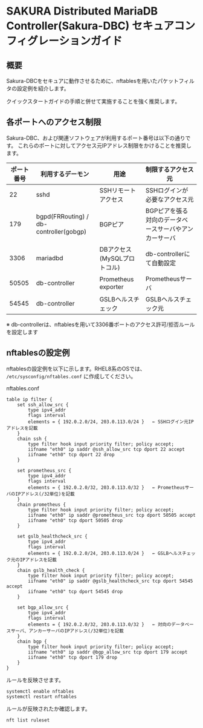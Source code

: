 # SAKURA Distributed MariaDB Controller(Sakura-DBC) セキュアコンフィグレーションガイド

## 概要

Sakura-DBCをセキュアに動作させるために、nftablesを用いたパケットフィルタの設定例を紹介します。

クイックスタートガイドの手順と併せて実施することを強く推奨します。

## 各ポートへのアクセス制限

Sakura-DBC、および関連ソフトウェアが利用するポート番号は以下の通りです。
これらのポートに対してアクセス元IPアドレス制限をかけることを推奨します。

| ポート番号 | 利用するデーモン | 用途 | 制限するアクセス元 |
| ---------- | ---------------- | ---- | ------------------ |
| 22 | sshd | SSHリモートアクセス | SSHログインが必要なアクセス元 |
| 179 | bgpd(FRRouting) / db-controller(gobgp) | BGPピア | BGPピアを張る対向のデータベースサーバやアンカーサーバ |
| 3306 | mariadbd | DBアクセス(MySQLプロトコル) | db-controllerにて自動設定 |
| 50505 | db-controller | Prometheus exporter | Prometheusサーバ |
| 54545 | db-controller | GSLBヘルスチェック | GSLBヘルスチェック元 |

※ db-controllerは、nftablesを用いて3306番ポートのアクセス許可/拒否ルールを設定します

## nftablesの設定例

nftablesの設定例を以下に示します。RHEL8系のOSでは、 `/etc/sysconfig/nftables.conf` に作成してください。

nftables.conf
```
table ip filter {
    set ssh_allow_src {
        type ipv4_addr
        flags interval
        elements = { 192.0.2.0/24, 203.0.113.0/24 }   ← SSHログイン元IPアドレスを記載
    }
    chain ssh {
        type filter hook input priority filter; policy accept;
        iifname "eth0" ip saddr @ssh_allow_src tcp dport 22 accept
        iifname "eth0" tcp dport 22 drop
    }

    set prometheus_src {
        type ipv4_addr
        flags interval
        elements = { 192.0.2.0/32, 203.0.113.0/32 }   ← PrometheusサーバのIPアドレス(/32単位)を記載
    }
    chain prometheus {
        type filter hook input priority filter; policy accept;
        iifname "eth0" ip saddr @prometheus_src tcp dport 50505 accept
        iifname "eth0" tcp dport 50505 drop
    }

    set gslb_healthcheck_src {
        type ipv4_addr
        flags interval
        elements = { 192.0.2.0/24, 203.0.113.0/24 }   ← GSLBヘルスチェック元のIPアドレスを記載
    }
    chain gslb_health_check {
        type filter hook input priority filter; policy accept;
        iifname "eth0" ip saddr @gslb_healthcheck_src tcp dport 54545 accept
        iifname "eth0" tcp dport 54545 drop
    }

    set bgp_allow_src {
        type ipv4_addr
        flags interval
        elements = { 192.0.2.0/32, 203.0.113.0/32 }   ← 対向のデータベースサーバ、アンカーサーバのIPアドレス(/32単位)を記載
    }
    chain bgp {
        type filter hook input priority filter; policy accept;
        iifname "eth0" ip saddr @bgp_allow_src tcp dport 179 accept
        iifname "eth0" tcp dport 179 drop
    }
}
```

ルールを反映させます。

```
systemctl enable nftables
systemctl restart nftables
```

ルールが反映されたか確認します。

```
nft list ruleset
```

